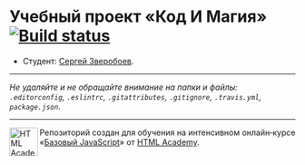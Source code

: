# Учебный проект «Код И Магия» [![Build status][travis-image]][travis-url]

* Студент: [Сергей Зверобоев](https://up.htmlacademy.ru/javascript/10/user/307159).

---

_Не удаляйте и не обращайте внимание на папки и файлы:_<br>
_`.editorconfig`, `.eslintrc`, `.gitattributes`, `.gitignore`, `.travis.yml`, `package.json`._

---

<a href="https://htmlacademy.ru/intensive/javascript"><img align="left" width="50" height="50" title="HTML Academy" src="https://up.htmlacademy.ru/static/img/intensive/javascript/logo-for-github.svg"></a>

Репозиторий создан для обучения на интенсивном онлайн‑курсе «[Базовый JavaScript](https://htmlacademy.ru/intensive/javascript)» от [HTML Academy](https://htmlacademy.ru).

[travis-image]: https://travis-ci.org/htmlacademy-javascript/307159-code-and-magick.svg?branch=master
[travis-url]: https://travis-ci.org/htmlacademy-javascript/307159-code-and-magick
